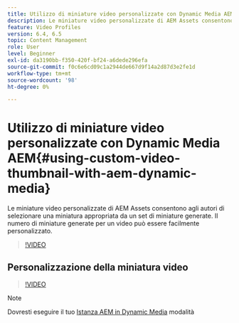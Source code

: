 ```yaml
---
title: Utilizzo di miniature video personalizzate con Dynamic Media AEM
description: Le miniature video personalizzate di AEM Assets consentono agli autori di selezionare una miniatura appropriata da un set di miniature generate. Il numero di miniature generate per un video può essere facilmente personalizzato.
feature: Video Profiles
version: 6.4, 6.5
topic: Content Management
role: User
level: Beginner
exl-id: da3190bb-f350-420f-bf24-a6dede296efa
source-git-commit: f0c6e6cd09c1a2944de667d9f14a2d87d3e2fe1d
workflow-type: tm+mt
source-wordcount: '98'
ht-degree: 0%

---
```


# Utilizzo di miniature video personalizzate con Dynamic Media AEM{#using-custom-video-thumbnail-with-aem-dynamic-media}

Le miniature video personalizzate di AEM Assets consentono agli autori di selezionare una miniatura appropriata da un set di miniature generate. Il numero di miniature generate per un video può essere facilmente personalizzato.

>[!VIDEO](https://video.tv.adobe.com/v/16467/?quality=9&learn=on)

## Personalizzazione della miniatura video

>[!VIDEO](https://video.tv.adobe.com/v/18867/)

>[!NOTE]
>
>Dovresti eseguire il tuo [Istanza AEM in Dynamic Media](https://experienceleague.adobe.com/docs/) modalità
